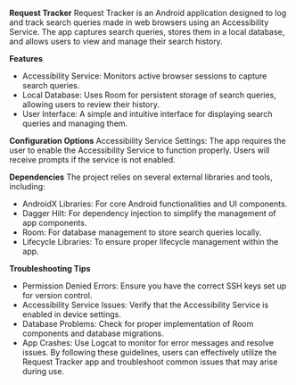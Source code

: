 **Request Tracker**
Request Tracker is an Android application designed to log and track search queries made in web browsers using an Accessibility Service. The app captures search queries, stores them in a local database, and allows users to view and manage their search history.

**Features**
- Accessibility Service: Monitors active browser sessions to capture search queries.
- Local Database: Uses Room for persistent storage of search queries, allowing users to review their history.
- User Interface: A simple and intuitive interface for displaying search queries and managing them.
  
**Configuration Options**
Accessibility Service Settings: The app requires the user to enable the Accessibility Service to function properly. Users will receive prompts if the service is not enabled.

**Dependencies**
The project relies on several external libraries and tools, including:
- AndroidX Libraries: For core Android functionalities and UI components.
- Dagger Hilt: For dependency injection to simplify the management of app components.
- Room: For database management to store search queries locally.
- Lifecycle Libraries: To ensure proper lifecycle management within the app.
  
**Troubleshooting Tips**
- Permission Denied Errors: Ensure you have the correct SSH keys set up for version control.
- Accessibility Service Issues: Verify that the Accessibility Service is enabled in device settings.
- Database Problems: Check for proper implementation of Room components and database migrations.
- App Crashes: Use Logcat to monitor for error messages and resolve issues.
By following these guidelines, users can effectively utilize the Request Tracker app and troubleshoot common issues that may arise during use.
